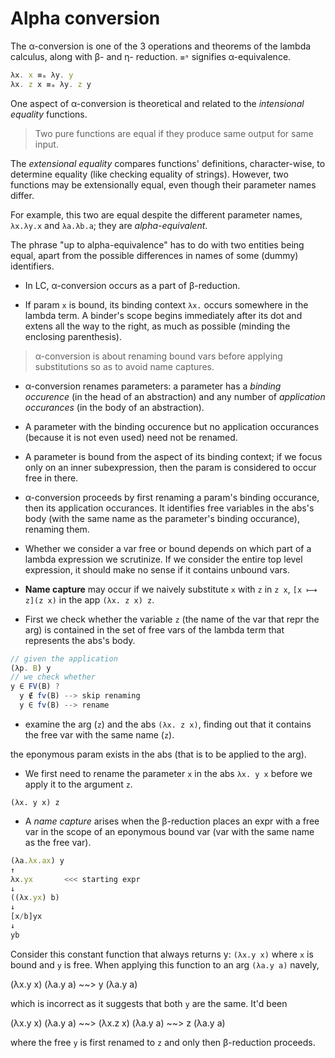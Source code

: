 # Alpha conversion

The α-conversion is one of the 3 operations and theorems of the lambda calculus, along with β- and η- reduction. `≡ᵃ` signifies α-equivalence.

```js
λx. x ≡ₐ λy. y
λx. z x ≡ₐ λy. z y
```

One aspect of α-conversion is theoretical and related to the *intensional equality* functions.

> Two pure functions are equal if they produce same output for same input.

The *extensional equality* compares functions' definitions, character-wise, to determine equality (like checking equality of strings). However, two functions may be extensionally equal, even though their parameter names differ.

For example, this two are equal despite the different parameter names, `λx.λy.x` and `λa.λb.a`; they are *alpha-equivalent*.

The phrase "up to alpha-equivalence" has to do with two entities being equal, apart from the possible differences in names of some (dummy) identifiers.

* In LC, α-conversion occurs as a part of β-reduction.

* If param `x` is bound, its binding context `λx.` occurs somewhere in the lambda term. A binder's scope begins immediately after its dot and extens all the way to the right, as much as possible (minding the enclosing parenthesis).

> α-conversion is about renaming bound vars before applying substitutions so as to avoid name captures.

* α-conversion renames parameters: a parameter has a *binding occurence* (in the head of an abstraction) and any number of *application occurances* (in the body of an abstraction).

* A parameter with the binding occurence but no application occurances (because it is not even used) need not be renamed.

* A parameter is bound from the aspect of its binding context; if we focus only on an inner subexpression, then the param is considered to occur free in there.

* α-conversion proceeds by first renaming a param's binding occurance, then its application occurances. It identifies free variables in the abs's body (with the same name as the parameter's binding occurance), renaming them.

* Whether we consider a var free or bound depends on which part of a lambda expression we scrutinize. If we consider the entire top level expression, it should make no sense if it contains unbound vars.


* **Name capture** may occur if we naively substitute `x` with `z` in `z x`, 
`[x ⟼ z](z x)` in the app `(λx. z x) z`.

* First we check whether the variable `z` (the name of the var that repr the arg) is contained in the set of free vars of the lambda term that represents the abs's body.

```js
// given the application
(λp. B) y
// we check whether
y ∈ FV(B) ?
  y ∉ fv(B) --> skip renaming
  y ∈ fv(B) --> rename
```


* examine the arg (`z`) and the abs `(λx. z x)`, finding out that it contains the free var with the same name (`z`).

the eponymous param exists in the abs (that is to be applied to the arg).


* We first need to rename the parameter `x` in the abs `λx. y x` before we apply it to the argument `z`.


`(λx. y x) z`


* A *name capture* arises when the β-reduction places an expr with a free var in the scope of an eponymous bound var (var with the same name as the free var).

```js
(λa.λx.ax) y
↑
λx.yx       <<< starting expr
↓
((λx.yx) b)
↓
[x/b]yx
↓
yb
```

Consider this constant function that always returns y: `(λx.y x)` where `x` is bound and `y` is free. When applying this function to an arg `(λa.y a)` navely,

(λx.y x) (λa.y a) ~~> 
y (λa.y a)

which is incorrect as it suggests that both `y` are the same. It'd been

(λx.y x) (λa.y a) ~~> 
(λx.z x) (λa.y a) ~~> 
z (λa.y a)

where the free `y` is first renamed to `z` and only then β-reduction proceeds.
